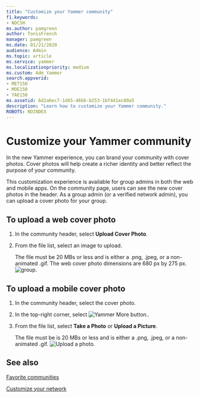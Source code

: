 ```yaml
---
title: "Customize your Yammer community"
f1.keywords:
- NOCSH
ms.author: pamgreen
author: TonisFrench
manager: pamgreen
ms.date: 01/21/2020
audience: Admin
ms.topic: article
ms.service: yammer
ms.localizationpriority: medium
ms.custom: Adm_Yammer
search.appverid:
- MET150
- MOE150
- YAE150
ms.assetid: 6d2a6ec7-1d65-46bb-b253-1bf441ec80a5
description: "Learn how to customize your Yammer community."
ROBOTS: NOINDEX
---
```


# Customize your Yammer community

In the new Yammer experience, you can brand your community with cover photos. Cover photos will help create a richer identity and better reflect the purpose of your community.

This customization experience is available for group admins in both the web and mobile apps. On the community page, users can see the new cover photos in the header. As a group admin (or a verified network admin), you can upload a cover photo for your group.

## To upload a web cover photo

1. In the community header, select **Upload Cover Photo**.
2. From the file list, select an image to upload.

   The file must be 20 MBs or less and is either a .png, .jpeg, or a non-animated .gif.
   The web cover photo dimensions are 680 px by 275 px.
![group.](../media/yam-group-header-web.PNG)

## To upload a mobile cover photo

1. In the community header, select the cover photo.
2. In the top-right corner, select ![Yammer More button.](../media/yammer-more-button.png).
3. From the file list, select **Take a Photo** or **Upload a Picture**.

   The file must be is 20 MBs or less and is either a .png, .jpeg, or a non-animated .gif.
   ![Upload a photo.](../media/yammer-group-header-upload-photo-mobile.png)

## See also

[Favorite communities](favorite-communities.md)

[Customize your network](customize-your-network.md)
